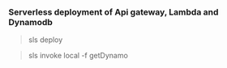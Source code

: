 ### Serverless deployment of Api gateway, Lambda and Dynamodb 

> sls deploy

> sls invoke local -f getDynamo
